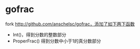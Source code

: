 gofrac
======
fork http://github.com/anschelsc/gofrac，添加了如下两下函数
* Int()，得到分数的整数部分
* ProperFrac() 得到分数中小于1的真分数部分